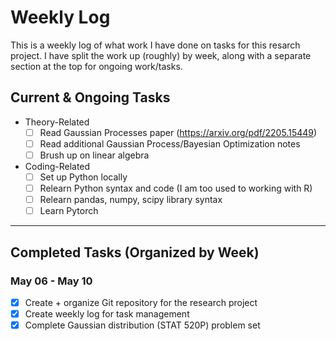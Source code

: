 # Weekly Log

This is a weekly log of what work I have done on tasks for this resarch project. I have split the work up (roughly) by week, along with a separate section at the top for ongoing work/tasks.

## Current & Ongoing Tasks

- Theory-Related
    * [ ] Read Gaussian Processes paper (<https://arxiv.org/pdf/2205.15449>)
    * [ ] Read additional Gaussian Process/Bayesian Optimization notes
    * [ ] Brush up on linear algebra
- Coding-Related
    * [ ] Set up Python locally
    * [ ] Relearn Python syntax and code (I am too used to working with R)
    * [ ] Relearn pandas, numpy, scipy library syntax
    * [ ] Learn Pytorch

---

## Completed Tasks (Organized by Week)

### May 06 - May 10

- [x] Create + organize Git repository for the research project
- [x] Create weekly log for task management
- [x] Complete Gaussian distribution (STAT 520P) problem set
